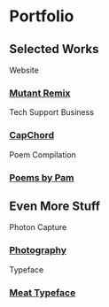 <h1 id="section">
    Portfolio
</h1>

<div>

## Selected Works

<div class="portfolio">

<div class="item">

Website
### [Mutant Remix](/portfolio/Mutant_Remix)
</div>
<div class="item">

Tech Support Business
### [CapChord](/portfolio/CapChord)
</div>
<div class="item">

Poem Compilation
### [Poems by Pam](/portfolio/poemsbypam)
</div>

</div> 

## Even More Stuff

<div class="portfolio">

<div class="item">

Photon Capture
### [Photography](/portfolio/Photography)
</div>
<div class="item">

Typeface
### [Meat Typeface](/portfolio/Meat_Typeface)
</div>

</div>

</div>
